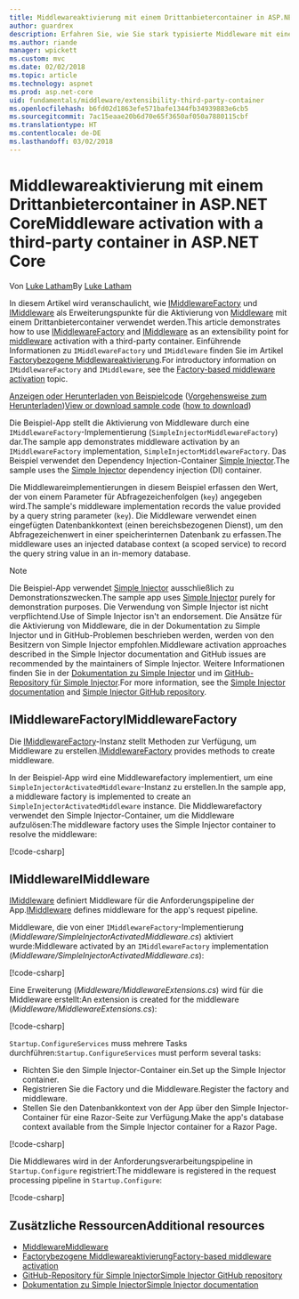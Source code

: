 ```yaml
---
title: Middlewareaktivierung mit einem Drittanbietercontainer in ASP.NET Core
author: guardrex
description: Erfahren Sie, wie Sie stark typisierte Middleware mit einer factorybezogenen Aktivierung und einem Drittanbietercontainer in ASP.NET Core verwenden.
ms.author: riande
manager: wpickett
ms.custom: mvc
ms.date: 02/02/2018
ms.topic: article
ms.technology: aspnet
ms.prod: asp.net-core
uid: fundamentals/middleware/extensibility-third-party-container
ms.openlocfilehash: b6fd02d1863efe571bafe1344fb34939883e6cb5
ms.sourcegitcommit: 7ac15eaae20b6d70e65f3650af050a7880115cbf
ms.translationtype: HT
ms.contentlocale: de-DE
ms.lasthandoff: 03/02/2018
---
```

# <a name="middleware-activation-with-a-third-party-container-in-aspnet-core"></a><span data-ttu-id="5ee4a-103">Middlewareaktivierung mit einem Drittanbietercontainer in ASP.NET Core</span><span class="sxs-lookup"><span data-stu-id="5ee4a-103">Middleware activation with a third-party container in ASP.NET Core</span></span>

<span data-ttu-id="5ee4a-104">Von [Luke Latham](https://github.com/guardrex)</span><span class="sxs-lookup"><span data-stu-id="5ee4a-104">By [Luke Latham](https://github.com/guardrex)</span></span>

<span data-ttu-id="5ee4a-105">In diesem Artikel wird veranschaulicht, wie [IMiddlewareFactory](/dotnet/api/microsoft.aspnetcore.http.imiddlewarefactory) und [IMiddleware](/dotnet/api/microsoft.aspnetcore.http.imiddleware) als Erweiterungspunkte für die Aktivierung von [Middleware](xref:fundamentals/middleware/index) mit einem Drittanbietercontainer verwendet werden.</span><span class="sxs-lookup"><span data-stu-id="5ee4a-105">This article demonstrates how to use [IMiddlewareFactory](/dotnet/api/microsoft.aspnetcore.http.imiddlewarefactory) and [IMiddleware](/dotnet/api/microsoft.aspnetcore.http.imiddleware) as an extensibility point for [middleware](xref:fundamentals/middleware/index) activation with a third-party container.</span></span> <span data-ttu-id="5ee4a-106">Einführende Informationen zu `IMiddlewareFactory` und `IMiddleware` finden Sie im Artikel [Factorybezogene Middlewareaktivierung](xref:fundamentals/middleware/extensibility).</span><span class="sxs-lookup"><span data-stu-id="5ee4a-106">For introductory information on `IMiddlewareFactory` and `IMiddleware`, see the [Factory-based middleware activation](xref:fundamentals/middleware/extensibility) topic.</span></span>

<span data-ttu-id="5ee4a-107">[Anzeigen oder Herunterladen von Beispielcode](https://github.com/aspnet/Docs/tree/master/aspnetcore/fundamentals/middleware/extensibility-third-party-container/sample) ([Vorgehensweise zum Herunterladen](xref:tutorials/index#how-to-download-a-sample))</span><span class="sxs-lookup"><span data-stu-id="5ee4a-107">[View or download sample code](https://github.com/aspnet/Docs/tree/master/aspnetcore/fundamentals/middleware/extensibility-third-party-container/sample) ([how to download](xref:tutorials/index#how-to-download-a-sample))</span></span>

<span data-ttu-id="5ee4a-108">Die Beispiel-App stellt die Aktivierung von Middleware durch eine `IMiddlewareFactory`-Implementierung (`SimpleInjectorMiddlewareFactory`) dar.</span><span class="sxs-lookup"><span data-stu-id="5ee4a-108">The sample app demonstrates middleware activation by an `IMiddlewareFactory` implementation, `SimpleInjectorMiddlewareFactory`.</span></span> <span data-ttu-id="5ee4a-109">Das Beispiel verwendet den Dependency Injection-Container [Simple Injector](https://simpleinjector.org).</span><span class="sxs-lookup"><span data-stu-id="5ee4a-109">The sample uses the [Simple Injector](https://simpleinjector.org) dependency injection (DI) container.</span></span>

<span data-ttu-id="5ee4a-110">Die Middlewareimplementierungen in diesem Beispiel erfassen den Wert, der von einem Parameter für Abfragezeichenfolgen (`key`) angegeben wird.</span><span class="sxs-lookup"><span data-stu-id="5ee4a-110">The sample's middleware implementation records the value provided by a query string parameter (`key`).</span></span> <span data-ttu-id="5ee4a-111">Die Middleware verwendet einen eingefügten Datenbankkontext (einen bereichsbezogenen Dienst), um den Abfragezeichenwert in einer speicherinternen Datenbank zu erfassen.</span><span class="sxs-lookup"><span data-stu-id="5ee4a-111">The middleware uses an injected database context (a scoped service) to record the query string value in an in-memory database.</span></span>

> [!NOTE]
> <span data-ttu-id="5ee4a-112">Die Beispiel-App verwendet [Simple Injector](https://github.com/simpleinjector/SimpleInjector) ausschließlich zu Demonstrationszwecken.</span><span class="sxs-lookup"><span data-stu-id="5ee4a-112">The sample app uses [Simple Injector](https://github.com/simpleinjector/SimpleInjector) purely for demonstration purposes.</span></span> <span data-ttu-id="5ee4a-113">Die Verwendung von Simple Injector ist nicht verpflichtend.</span><span class="sxs-lookup"><span data-stu-id="5ee4a-113">Use of Simple Injector isn't an endorsement.</span></span> <span data-ttu-id="5ee4a-114">Die Ansätze für die Aktivierung von Middleware, die in der Dokumentation zu Simple Injector und in GitHub-Problemen beschrieben werden, werden von den Besitzern von Simple Injector empfohlen.</span><span class="sxs-lookup"><span data-stu-id="5ee4a-114">Middleware activation approaches described in the Simple Injector documentation and GitHub issues are recommended by the maintainers of Simple Injector.</span></span> <span data-ttu-id="5ee4a-115">Weitere Informationen finden Sie in der [Dokumentation zu Simple Injector](https://simpleinjector.readthedocs.io/en/latest/index.html) und im [GitHub-Repository für Simple Injector](https://github.com/simpleinjector/SimpleInjector).</span><span class="sxs-lookup"><span data-stu-id="5ee4a-115">For more information, see the [Simple Injector documentation](https://simpleinjector.readthedocs.io/en/latest/index.html) and [Simple Injector GitHub repository](https://github.com/simpleinjector/SimpleInjector).</span></span>

## <a name="imiddlewarefactory"></a><span data-ttu-id="5ee4a-116">IMiddlewareFactory</span><span class="sxs-lookup"><span data-stu-id="5ee4a-116">IMiddlewareFactory</span></span>

<span data-ttu-id="5ee4a-117">Die [IMiddlewareFactory](/dotnet/api/microsoft.aspnetcore.http.imiddlewarefactory)-Instanz stellt Methoden zur Verfügung, um Middleware zu erstellen.</span><span class="sxs-lookup"><span data-stu-id="5ee4a-117">[IMiddlewareFactory](/dotnet/api/microsoft.aspnetcore.http.imiddlewarefactory) provides methods to create middleware.</span></span>

<span data-ttu-id="5ee4a-118">In der Beispiel-App wird eine Middlewarefactory implementiert, um eine `SimpleInjectorActivatedMiddleware`-Instanz zu erstellen.</span><span class="sxs-lookup"><span data-stu-id="5ee4a-118">In the sample app, a middleware factory is implemented to create an `SimpleInjectorActivatedMiddleware` instance.</span></span> <span data-ttu-id="5ee4a-119">Die Middlewarefactory verwendet den Simple Injector-Container, um die Middleware aufzulösen:</span><span class="sxs-lookup"><span data-stu-id="5ee4a-119">The middleware factory uses the Simple Injector container to resolve the middleware:</span></span>

[!code-csharp[](extensibility-third-party-container/sample/Middleware/SimpleInjectorMiddlewareFactory.cs?name=snippet1&highlight=5-8,12)]

## <a name="imiddleware"></a><span data-ttu-id="5ee4a-120">IMiddleware</span><span class="sxs-lookup"><span data-stu-id="5ee4a-120">IMiddleware</span></span>

<span data-ttu-id="5ee4a-121">[IMiddleware](/dotnet/api/microsoft.aspnetcore.http.imiddleware) definiert Middleware für die Anforderungspipeline der App.</span><span class="sxs-lookup"><span data-stu-id="5ee4a-121">[IMiddleware](/dotnet/api/microsoft.aspnetcore.http.imiddleware) defines middleware for the app's request pipeline.</span></span>

<span data-ttu-id="5ee4a-122">Middleware, die von einer `IMiddlewareFactory`-Implementierung (*Middleware/SimpleInjectorActivatedMiddleware.cs*) aktiviert wurde:</span><span class="sxs-lookup"><span data-stu-id="5ee4a-122">Middleware activated by an `IMiddlewareFactory` implementation (*Middleware/SimpleInjectorActivatedMiddleware.cs*):</span></span>

[!code-csharp[](extensibility-third-party-container/sample/Middleware/SimpleInjectorActivatedMiddleware.cs?name=snippet1)]

<span data-ttu-id="5ee4a-123">Eine Erweiterung (*Middleware/MiddlewareExtensions.cs*) wird für die Middleware erstellt:</span><span class="sxs-lookup"><span data-stu-id="5ee4a-123">An extension is created for the middleware (*Middleware/MiddlewareExtensions.cs*):</span></span>

[!code-csharp[](extensibility-third-party-container/sample/Middleware/MiddlewareExtensions.cs?name=snippet1)]

<span data-ttu-id="5ee4a-124">`Startup.ConfigureServices` muss mehrere Tasks durchführen:</span><span class="sxs-lookup"><span data-stu-id="5ee4a-124">`Startup.ConfigureServices` must perform several tasks:</span></span>

* <span data-ttu-id="5ee4a-125">Richten Sie den Simple Injector-Container ein.</span><span class="sxs-lookup"><span data-stu-id="5ee4a-125">Set up the Simple Injector container.</span></span>
* <span data-ttu-id="5ee4a-126">Registrieren Sie die Factory und die Middleware.</span><span class="sxs-lookup"><span data-stu-id="5ee4a-126">Register the factory and middleware.</span></span>
* <span data-ttu-id="5ee4a-127">Stellen Sie den Datenbankkontext von der App über den Simple Injector-Container für eine Razor-Seite zur Verfügung.</span><span class="sxs-lookup"><span data-stu-id="5ee4a-127">Make the app's database context available from the Simple Injector container for a Razor Page.</span></span>

[!code-csharp[](extensibility-third-party-container/sample/Startup.cs?name=snippet1)]

<span data-ttu-id="5ee4a-128">Die Middlewares wird in der Anforderungsverarbeitungspipeline in `Startup.Configure` registriert:</span><span class="sxs-lookup"><span data-stu-id="5ee4a-128">The middleware is registered in the request processing pipeline in `Startup.Configure`:</span></span>

[!code-csharp[](extensibility-third-party-container/sample/Startup.cs?name=snippet2&highlight=12)]

## <a name="additional-resources"></a><span data-ttu-id="5ee4a-129">Zusätzliche Ressourcen</span><span class="sxs-lookup"><span data-stu-id="5ee4a-129">Additional resources</span></span>

* [<span data-ttu-id="5ee4a-130">Middleware</span><span class="sxs-lookup"><span data-stu-id="5ee4a-130">Middleware</span></span>](xref:fundamentals/middleware/index)
* [<span data-ttu-id="5ee4a-131">Factorybezogene Middlewareaktivierung</span><span class="sxs-lookup"><span data-stu-id="5ee4a-131">Factory-based middleware activation</span></span>](xref:fundamentals/middleware/extensibility)
* [<span data-ttu-id="5ee4a-132">GitHub-Repository für Simple Injector</span><span class="sxs-lookup"><span data-stu-id="5ee4a-132">Simple Injector GitHub repository</span></span>](https://github.com/simpleinjector/SimpleInjector)
* [<span data-ttu-id="5ee4a-133">Dokumentation zu Simple Injector</span><span class="sxs-lookup"><span data-stu-id="5ee4a-133">Simple Injector documentation</span></span>](https://simpleinjector.readthedocs.io/en/latest/index.html)

